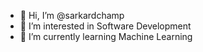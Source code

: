 - 👋 Hi, I’m @sarkardchamp
- 👀 I’m interested in Software Development
- 🌱 I’m currently learning Machine Learning

<!---
sarkardchamp/sarkardchamp is a ✨ special ✨ repository because its `README.md` (this file) appears on your GitHub profile.
You can click the Preview link to take a look at your changes.
--->
